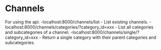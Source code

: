 Channels
=============

For using the api:
	-localhost:8000/channels/list - List existing channels.
	-localhost:8000/channels/categories/?category_id=xxx - List all categories and subcategories of a channel.
	-localhost:8000/channels/single/?category_id=xxx - Return a single category with their parent categories and subcategories.

